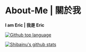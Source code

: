 # About-Me | 關於我
**I am Eric | 我是 Eric**

[![Github top language](https://img.shields.io/github/languages/top/Eric101201/dc-bot?style=for-the-badge)](https://github.com/Eric101201/dc-bot)

[![Shibainu's github stats](https://github-readme-statsa.vercel.app/api?username=Eric101201&count_private=true)](https://github.com/Eric101201)
